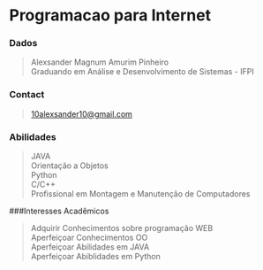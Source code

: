 # Programacao para Internet

### Dados
>Alexsander Magnum Amurim Pinheiro<br/>
>Graduando em Análise e Desenvolvimento de Sistemas - IFPI <br/>

### Contact 
> 10alexsander10@gmail.com 

### Abilidades
>JAVA <br/>
>Orientação a Objetos <br/>
>Python <br/>
>C/C++ <br/>
>Profissional em Montagem e Manutenção de Computadores

###Interesses Acadêmicos
>Adquirir Conhecimentos sobre programação WEB<br/>
>Aperfeiçoar Conhecimentos OO <br/>
>Aperfeiçoar Abilidades em JAVA<br/>
>Aperfeiçoar Abiblidades em Python<br/>
 


